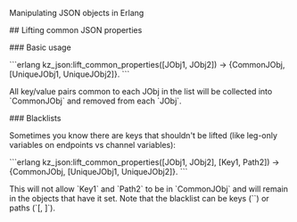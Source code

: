 Manipulating JSON objects in Erlang

\## Lifting common JSON properties

\### Basic usage

\`\`\`erlang kz\_json:lift\_common\_properties([JObj1, JObj2]) -> {CommonJObj, [UniqueJObj1, UniqueJObj2]}. \`\`\`

All key/value pairs common to each JObj in the list will be collected into \`CommonJObj\` and removed from each \`JObj\`.

\### Blacklists

Sometimes you know there are keys that shouldn't be lifted (like leg-only variables on endpoints vs channel variables):

\`\`\`erlang kz\_json:lift\_common\_properties([JObj1, JObj2], [Key1, Path2]) -> {CommonJObj, [UniqueJObj1, UniqueJObj2]}. \`\`\`

This will not allow \`Key1\` and \`Path2\` to be in \`CommonJObj\` and will remain in the objects that have it set. Note that the blacklist can be keys (\`<a id="orga8d71d4"></a>\`) or paths (\`[<a id="org3c3da2d"></a>, <a id="orgd2a2d59"></a>]\`).